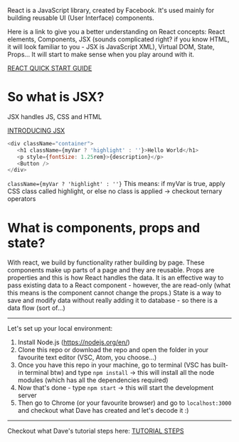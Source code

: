 React is a JavaScript library, created by Facebook. It's used mainly for building reusable UI (User Interface) components.

Here is a link to give you a better understanding on React concepts:
React elements, Components, JSX (sounds complicated right? if you know HTML, it will look familiar to you - JSX is JavaScript XML), Virtual DOM, State, Props... It will start to make sense when you play around with it.

[REACT QUICK START GUIDE](https://www.codementor.io/reactjs/tutorial/the-reactjs-quick-start-guide "React Concepts")

# So what is JSX?
JSX handles JS, CSS and HTML 

[INTRODUCING JSX](https://reactjs.org/docs/introducing-jsx.html "JSX")

```javascript
<div className="container">
   <h1 className={myVar ? 'highlight' : ''}>Hello World</h1> 
   <p style={fontSize: 1.25rem}>{description}</p>
   <Button />
</div>
```

`className={myVar ? 'highlight' : ''}`
This means: if myVar is true, apply CSS class called highlight, or else no class is applied -> checkout ternary operators

# What is components, props and state?
With react, we build by functionality rather building by page. These components make up parts of a page and they are reusable. 
Props are properties and this is how React handles the data. It is an effective way to pass existing data to a React component - however, the are read-only (what this means is the component cannot change the props.)
State is a way to save and modify data without really adding it to database - so there is a data flow (sort of...)

---

Let's set up your local environment:
1. Install Node.js (https://nodejs.org/en/)
2. Clone this repo or download the repo and open the folder in your favourite text editor (VSC, Atom, you choose...)
3. Once you have this repo in your machine, go to terminal (VSC has built-in terminal btw) and type `npm install` -> this will install all the node modules (which has all the dependencies required)
4. Now that's done - type `npm start` -> this will start the development server 
5. Then go to Chrome (or your favourite browser) and go to `localhost:3000` and checkout what Dave has created and let's decode it :) 

---

Checkout what Dave's tutorial steps here: 
[TUTORIAL STEPS](http://bit.ly/2wczqdx "Dave's tutorial steps")